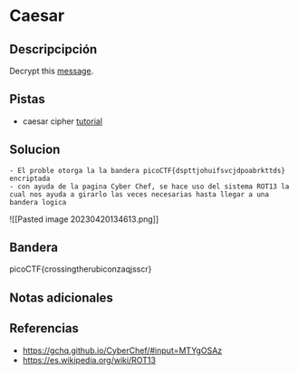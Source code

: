 # Caesar
## Descripcipción
Decrypt this [message](https://jupiter.challenges.picoctf.org/static/6385b895dcb30c74dbd1f0ea271e3563/ciphertext).
## Pistas
- caesar cipher [tutorial](https://learncryptography.com/classical-encryption/caesar-cipher)
## Solucion
```
- El proble otorga la la bandera picoCTF{dspttjohuifsvcjdpoabrkttds} encriptada
- con ayuda de la pagina Cyber Chef, se hace uso del sistema ROT13 la cual nos ayuda a girarlo las veces necesarias hasta llegar a una bandera logica
```
![[Pasted image 20230420134613.png]]

## Bandera
picoCTF{crossingtherubiconzaqjsscr}
## Notas adicionales
## Referencias
- https://gchq.github.io/CyberChef/#input=MTYgOSAz
- https://es.wikipedia.org/wiki/ROT13


